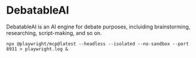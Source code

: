# DebatableAI

DebatableAI is an AI engine for debate purposes, incluiding brainstorming, researching, script-making, and so on.

```
npx @playwright/mcp@latest --headless --isolated --no-sandbox --port 8931 > playwright.log &
```
